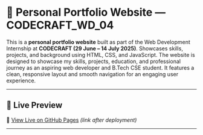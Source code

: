 
# 💼 Personal Portfolio Website — CODECRAFT_WD_04
This is a **personal portfolio website** built as part of the Web Development Internship at **CODECRAFT (29 June – 14 July 2025)**.
Showcases skills, projects, and background using HTML, CSS, and JavaScript.
The website is designed to showcase my skills, projects, education, and professional journey as an aspiring web developer and B.Tech CSE student. It features a clean, responsive layout and smooth navigation for an engaging user experience.

---

## 📸 Live Preview

🔗 [View Live on GitHub Pages](#) *(link after deployment)*

---

